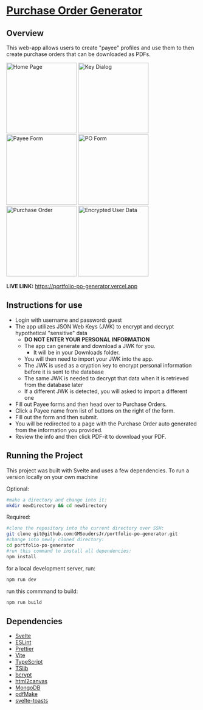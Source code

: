 # [Purchase Order Generator](https://portfolio-po-generator.vercel.app "Gerald's Purchase Order Generator")

## Overview

This web-app allows users to create "payee" profiles and use them to then create purchase orders that can be downloaded as PDFs.

<img src="https://github.com/GMSoudersJr/portfolio-po-generator/assets/44438849/7e0c5e67-8e46-4032-932f-0a85bc08c939" alt="Home Page" width="185" />
<img src="https://github.com/GMSoudersJr/portfolio-po-generator/assets/44438849/838f76b2-ecb1-425a-8066-82c56890601e" alt="Key Dialog" width="185" />
<img src="https://github.com/GMSoudersJr/portfolio-po-generator/assets/44438849/7cb90e6e-a5f8-4c2d-adb3-2e841eab9fd1" alt="Payee Form" width="185" />
<img src="https://github.com/GMSoudersJr/portfolio-po-generator/assets/44438849/1cde6d48-cbca-4201-b455-458894054735" alt="PO Form" width="185" />
<img src="https://github.com/GMSoudersJr/portfolio-po-generator/assets/44438849/3931f824-84de-48b6-90d9-5ea611e7a0aa" alt="Purchase Order" width="185" />
<img src="https://github.com/GMSoudersJr/portfolio-po-generator/assets/44438849/f2926460-6bbd-4266-9dc5-3ade14c66b16" alt="Encrypted User Data" width="185" />

**LIVE LINK:** https://portfolio-po-generator.vercel.app

## Instructions for use
- Login with username and password: guest
- The app utilizes JSON Web Keys (JWK) to encrypt and decrypt hypothetical "sensitive" data
  - **DO NOT ENTER YOUR PERSONAL INFORMATION**
  - The app can generate and download a JWK for you.
     - It will be in your Downloads folder.
  - You will then need to import your JWK into the app.
  - The JWK is used as a cryption key to encrypt personal information before it is sent to the database
  - The same JWK is needed to decrypt that data when it is retrieved from the database later
  - If a different JWK is detected, you will asked to import a different one
- Fill out Payee forms and then head over to Purchase Orders.
- Click a Payee name from list of buttons on the right of the form.
- Fill out the form and then submit.
- You will be redirected to a page with the Purchase Order auto generated from the information you provided.
- Review the info and then click PDF-it to download your PDF.

## Running the Project
This project was built with Svelte and uses a few dependencies.
To run a version locally on your own machine

Optional:
```bash
#make a directory and change into it:
mkdir newDirectory && cd newDirectory
```

Required:
```bash
#clone the repository into the current directory over SSH:
git clone git@github.com:GMSoudersJr/portfolio-po-generator.git
#change into newly cloned directory:
cd portfolio-po-generator
#run this command to install all dependencies:
npm install
```

for a local development server, run:
```bash
npm run dev
```

run this commmand to build:

```bash
npm run build
```

## Dependencies
- [Svelte](https://svelte.dev/)
- [ESLint](https://eslint.org/)
- [Prettier](https://prettier.io/)
- [Vite](https://vitejs.dev/)
- [TypeScript](https://www.typescriptlang.org/)
- [TSlib](https://www.npmjs.com/package/tslib)
- [bcrypt](https://www.npmjs.com/package/bcrypt)
- [html2canvas](https://html2canvas.hertzen.com/)
- [MongoDB](https://www.mongodb.com/)
- [pdfMake](http://pdfmake.org/#/)
- [svelte-toasts](https://www.npmjs.com/package/svelte-toasts)

